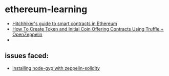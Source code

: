 # ethereum-learning

- [Hitchhiker's guide to smart contracts in Ethereum](https://blog.zeppelin.solutions/the-hitchhikers-guide-to-smart-contracts-in-ethereum-848f08001f05)
- [How To Create Token and Initial Coin Offering Contracts Using Truffle + OpenZeppelin](https://blog.zeppelin.solutions/how-to-create-token-and-initial-coin-offering-contracts-using-truffle-openzeppelin-1b7a5dae99b6)
- 



## issues faced:
- [installing node-gyp with zeppelin-solidity](https://github.com/OpenZeppelin/zeppelin-solidity/issues/461) 
